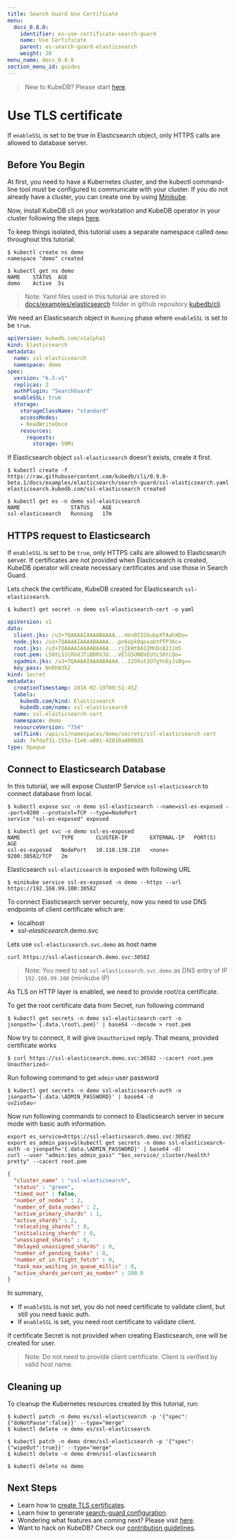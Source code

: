 ```yaml
---
title: Search Guard Use Certificate
menu:
  docs_0.8.0:
    identifier: es-use-certificate-search-guard
    name: Use Certificate
    parent: es-search-guard-elasticsearch
    weight: 20
menu_name: docs_0.8.0
section_menu_id: guides
---
```

> New to KubeDB? Please start [here](/docs/concepts/README.md).

# Use TLS certificate

If `enableSSL` is set to be true in Elasticsearch object, only HTTPS calls are allowed to database server.

## Before You Begin

At first, you need to have a Kubernetes cluster, and the kubectl command-line tool must be configured to communicate with your cluster.
If you do not already have a cluster, you can create one by using [Minikube](https://github.com/kubernetes/minikube).

Now, install KubeDB cli on your workstation and KubeDB operator in your cluster following the steps [here](/docs/setup/install.md).

To keep things isolated, this tutorial uses a separate namespace called `demo` throughout this tutorial.

```console
$ kubectl create ns demo
namespace "demo" created

$ kubectl get ns demo
NAME    STATUS  AGE
demo    Active  5s
```

> Note: Yaml files used in this tutorial are stored in [docs/examples/elasticsearch](https://github.com/kubedb/cli/tree/master/docs/examples/elasticsearch) folder in github repository [kubedb/cli](https://github.com/kubedb/cli).

We need an Elasticsearch object in `Running` phase where `enableSSL` is set to be `true`.

```yaml
apiVersion: kubedb.com/v1alpha1
kind: Elasticsearch
metadata:
  name: ssl-elasticsearch
  namespace: demo
spec:
  version: "6.3-v1"
  replicas: 2
  authPlugin: "SearchGuard"
  enableSSL: true
  storage:
    storageClassName: "standard"
    accessModes:
    - ReadWriteOnce
    resources:
      requests:
        storage: 50Mi
```

If Elasticsearch object `ssl-elasticsearch` doesn't exists, create it first.

```console
$ kubectl create -f https://raw.githubusercontent.com/kubedb/cli/0.9.0-beta.1/docs/examples/elasticsearch/search-guard/ssl-elasticsearch.yaml
elasticsearch.kubedb.com/ssl-elasticsearch created
```

```console
$ kubectl get es -n demo ssl-elasticsearch
NAME                STATUS    AGE
ssl-elasticsearch   Running   17m
```

## HTTPS request to Elasticsearch

If `enableSSL` is set to be `true`, only HTTPS calls are allowed to Elasticsearch server. If certificates are not provided when Elasticsearch is created,
KubeDB operator will create necessary certificates and use those in Search Guard.

Lets check the certificate, KubeDB created for Elasticsearch `ssl-elasticsearch`.

```console
$ kubectl get secret -n demo ssl-elasticsearch-cert -o yaml
```

```yaml
apiVersion: v1
data:
  client.jks: /u3+7QAAAAIAAAABAAAA...mVv0I52GubpXTAahXDo=
  node.jks: /u3+7QAAAAIAAAABAAAA...pn6opk0qoxabtPTP30c=
  root.jks: /u3+7QAAAAIAAAABAAAA...rjIEWtBA1IMnDcB2JJm5
  root.pem: LS0tLS1CRUdJTiBDRVJU...VElGSUNBVEUtLS0tLQo=
  sgadmin.jks: /u3+7QAAAAIAAAABAAAA...12OXut1U7gYnEyJsBg==
  key_pass: NnRhN3h2
kind: Secret
metadata:
  creationTimestamp: 2018-02-19T09:51:45Z
  labels:
    kubedb.com/kind: Elasticsearch
    kubedb.com/name: ssl-elasticsearch
  name: ssl-elasticsearch-cert
  namespace: demo
  resourceVersion: "754"
  selfLink: /api/v1/namespaces/demo/secrets/ssl-elasticsearch-cert
  uid: 7efdaf31-155a-11e8-a001-42010a8000d5
type: Opaque
```

## Connect to Elasticsearch Database

In this tutorial, we will expose ClusterIP Service `ssl-elasticsearch` to connect database from local.

```console
$ kubectl expose svc -n demo ssl-elasticsearch --name=ssl-es-exposed --port=9200 --protocol=TCP --type=NodePort
service "ssl-es-exposed" exposed
```

```console
$ kubectl get svc -n demo ssl-es-exposed
NAME             TYPE       CLUSTER-IP       EXTERNAL-IP   PORT(S)          AGE
ssl-es-exposed   NodePort   10.110.138.210   <none>        9200:30582/TCP   2m
```

Elasticsearch `ssl-elasticsearch` is exposed with following URL

```console
$ minikube service ssl-es-exposed -n demo --https --url
https://192.168.99.100:30582
```

To connect Elasticsearch server securely, now you need to use DNS endpoints of client certificate which are:

- localhost
- *ssl-elasticsearch*.demo.svc

Lets use `ssl-elasticsearch.svc.demo` as host name

```console
curl https://ssl-elasticsearch.demo.svc:30582
```

> Note: You need to set `ssl-elasticsearch.svc.demo` as DNS entry of IP `192.168.99.100` (minikube IP)

As TLS on HTTP layer is enabled, we need to provide root/ca certificate.

To get the root certificate data from Secret, run following command

```console
$ kubectl get secrets -n demo ssl-elasticsearch-cert -o jsonpath='{.data.\root\.pem}' | base64 --decode > root.pem
```

Now try to connect, it will give `Unauthorized` reply. That means, provided certificate works

```console
$ curl https://ssl-elasticsearch.demo.svc:30582 --cacert root.pem
Unauthorized⏎
```

Run following command to get `admin` user password

```console
$ kubectl get secrets -n demo ssl-elasticsearch-auth -o jsonpath='{.data.\ADMIN_PASSWORD}' | base64 -d
uv2io5au⏎
```

Now run following commands to connect to Elasticsearch server in secure mode with basic auth information.

```console
export es_service=https://ssl-elasticsearch.demo.svc:30582
export es_admin_pass=$(kubectl get secrets -n demo ssl-elasticsearch-auth -o jsonpath='{.data.\ADMIN_PASSWORD}' | base64 -d)
curl --user "admin:$es_admin_pass" "$es_service/_cluster/health?pretty" --cacert root.pem
```

```json
{
  "cluster_name" : "ssl-elasticsearch",
  "status" : "green",
  "timed_out" : false,
  "number_of_nodes" : 2,
  "number_of_data_nodes" : 2,
  "active_primary_shards" : 1,
  "active_shards" : 2,
  "relocating_shards" : 0,
  "initializing_shards" : 0,
  "unassigned_shards" : 0,
  "delayed_unassigned_shards" : 0,
  "number_of_pending_tasks" : 0,
  "number_of_in_flight_fetch" : 0,
  "task_max_waiting_in_queue_millis" : 0,
  "active_shards_percent_as_number" : 100.0
}
```

In summary,

- If `enableSSL` is not set, you do not need certificate to validate client, but still you need basic auth.
- If `enableSSL` is set, you need root certificate to validate client.

If certificate Secret is not provided when creating Elasticsearch, one will be created for user.

> Note: Do not need to provide client certificate. Client is verified by valid host name.

## Cleaning up

To cleanup the Kubernetes resources created by this tutorial, run:

```console
$ kubectl patch -n demo es/ssl-elasticsearch -p '{"spec":{"doNotPause":false}}' --type="merge"
$ kubectl delete -n demo es/ssl-elasticsearch

$ kubectl patch -n demo drmn/ssl-elasticsearch -p '{"spec":{"wipeOut":true}}' --type="merge"
$ kubectl delete -n demo drmn/ssl-elasticsearch

$ kubectl delete ns demo
```

## Next Steps

- Learn how to [create TLS certificates](/docs/guides/elasticsearch/search-guard/certificate.md).
- Learn how to generate [search-guard configuration](/docs/guides/elasticsearch/search-guard/configuration.md).
- Wondering what features are coming next? Please visit [here](/docs/roadmap.md).
- Want to hack on KubeDB? Check our [contribution guidelines](/docs/CONTRIBUTING.md).
